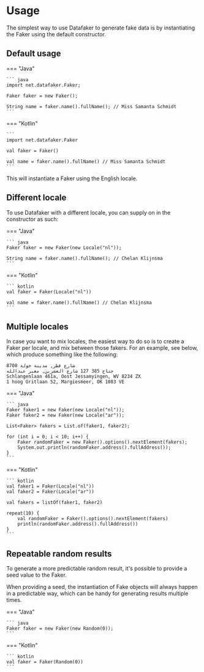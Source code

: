# Usage

The simplest way to use Datafaker to generate fake data is by instantiating the Faker using the default
constructor.

## Default usage

=== "Java"

    ``` java
    import net.datafaker.Faker;
    
    Faker faker = new Faker();

    String name = faker.name().fullName(); // Miss Samanta Schmidt
    ```

=== "Kotlin"

    ```
    import net.datafaker.Faker
    
    val faker = Faker()
    
    val name = faker.name().fullName() // Miss Samanta Schmidt
    ```

This will instantiate a Faker using the English locale. 

## Different locale

To use Datafaker with a different locale, you can supply on in the constructor as such:

=== "Java"

    ``` java
    Faker faker = new Faker(new Locale("nl"));

    String name = faker.name().fullName(); // Chelan Klijnsma
    ```

=== "Kotlin"

    ``` kotlin
    val faker = Faker(Locale("nl"))

    val name = faker.name().fullName() // Chelan Klijnsma
    ```

## Multiple locales

In case you want to mix locales, the easiest way to do so is to create a Faker per locale, 
and mix between those fakers. For an example, see below, which produce something like the following:

```
8708 شارع قطر, مدينة خولة
جناح 385 127 شارع العشرين, معبر عبدالله
Schlangenlaan 461a, Oost Jessamyingen, WV 8234 ZX
1 hoog Gritlaan 52, Margiesmeer, OK 1083 VE
```


=== "Java"

    ``` java 
    Faker faker1 = new Faker(new Locale("nl"));
    Faker faker2 = new Faker(new Locale("ar"));

    List<Faker> fakers = List.of(faker1, faker2);

    for (int i = 0; i < 10; i++) {
        Faker randomFaker = new Faker().options().nextElement(fakers);
        System.out.println(randomFaker.address().fullAddress());
    }
    ```

=== "Kotlin"

    ``` kotlin
    val faker1 = Faker(Locale("nl"))
    val faker2 = Faker(Locale("ar"))

    val fakers = listOf(faker1, faker2)

    repeat(10) {
        val randomFaker = Faker().options().nextElement(fakers)
        println(randomFaker.address().fullAddress())
    }
    ```

## Repeatable random results

To generate a more predictable random result, it's possible to provide a seed value to the Faker. 

When providing a seed, the instantiation of Fake objects will always happen in a predictable way,
which can be handy for generating results multiple times.

=== "Java"

    ``` java
    Faker faker = new Faker(new Random(0));
    ```

=== "Kotlin"

    ``` kotlin
    val faker = Faker(Random(0))
    ```
